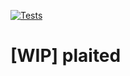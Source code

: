 [![Tests](https://github.com/plaited/plaited/actions/workflows/tests.yml/badge.svg?branch=main)](https://github.com/plaited/plaited/actions/workflows/tests.yml)

# [WIP] plaited
